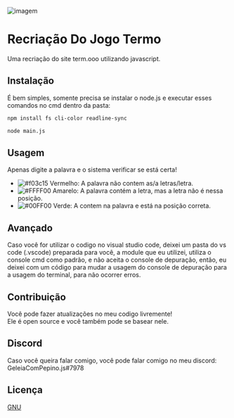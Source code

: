 ![imagem](https://i.imgur.com/aGWj48Y.png)
# Recriação Do Jogo Termo
Uma recriação do site term.ooo utilizando javascript.

## Instalação

É bem simples, somente precisa se instalar o node.js e executar esses comandos no cmd dentro da pasta:

```bash
npm install fs cli-color readline-sync

node main.js
```

## Usagem

Apenas digite a palavra e o sistema verificar se está certa!</br>

- ![#f03c15](https://dummyimage.com/15/f03c15/f03c15.png) Vermelho: A palavra não contem as/a letras/letra.
- ![#FFFF00](https://dummyimage.com/15/FFFF00/FFFF00.png) Amarelo: A palavra contém a letra, mas a letra não é nessa posição.
- ![#00FF00](https://dummyimage.com/15/00FF00/00FF00.png) Verde: A contem na palavra e está na posição correta.

## Avançado
Caso você for utilizar o codigo no visual studio code, deixei um pasta do vs code (.vscode) preparada para você, a module que eu utilizei, utiliza o console cmd como padrão, e não aceita o console de depuração, então, eu deixei com um código para mudar a usagem do console de depuração para a usagem do terminal, para não ocorrer erros.

## Contribuição
Você pode fazer atualizações no meu codigo livremente!</br>
Ele é open source e você também pode se basear nele.</br>

## Discord

Caso você queira falar comigo, você pode falar comigo no meu discord:</br>
GeleiaComPepino.js#7978</br>

## Licença
[GNU](https://www.gnu.org/licenses/)

